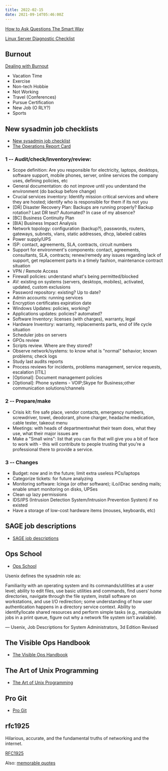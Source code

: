 ```yaml
---
title: 2022-02-15
date: 2021-09-14T05:46:00Z
---
```


[How to Ask Questions The Smart Way](http://catb.org/%7Eesr/faqs/smart-questions.html)

[Linux Server Diagnostic Checklist](https://www.reddit.com/r/sysadmin/wiki/linux/diag)

## Burnout

[Dealing with Burnout](https://www.reddit.com/r/sysadmin/wiki/burnout)

* Vacation Time
* Exercise
* Non-tech Hobbie
* Not Working
* Travel (Conferences)
* Pursue Certification
* New Job (O RLY?)
* Sports

## New sysadmin job checklists

* [New sysadmin job checklist](https://www.reddit.com/r/sysadmin/wiki/new_role_questons)
* [The Operations Report Card](https://www.opsreportcard.com/)

### 1 -- Audit/check/Inventory/review:

* Scope definition: Are you responsible for electricity, laptops, desktops, 
  software support, mobile phones, server, online services the company uses, 
  defining policies, etc
* General documentation: do not improve until you understand the environment (do 
  backup before change)
* Crucial services inventory: Identify mission critical services and where they 
  are hosted; identify who is responsible for them if its not you
* [DR] Disaster Recovery Plan: Backups are running properly? Backup rotation? 
  Last DR test? Automated? In case of my absence?
* [BC] Business Continuity Plan
* [BIA] Business Impact Analysis
* Network topology: configuration (backup?), passwords, routers, gateways, 
  subnets, vlans, static addresses, dhcp, labeled cables
* Power supply/UPS
* ISP: contact, agreements, SLA, contracts, circuit numbers
* Support for environment's components: contact, agreements, consultants, SLA, 
  contracts; renew/remedy any issues regarding lack of support, get replacement 
  parts in a timely fashion, maintenance contract situation
* VPN / Remote Access
* Firewall policies: understand what's being permitted/blocked
* AV: existing on systems (servers, desktops, mobiles), activated, updated, 
  custom exclusions
* Password repository: existing? Up to date?
* Admin accounts: running services
* Encryption certificates expiration date
* Windows Updates: policies, working?
* Applications updates: policies? automated?
* Software Inventory: licenses (with charges), warranty, legal
* Hardware Inventory: warranty, replacements parts, end of life cycle situation
* Scheduler jobs on servers
* GPOs review
* Scripts review. Where are they stored?
* Observe network/systems: to know what is "normal" behavior; known problems; 
  check logs
* Study last audits reports
* Process reviews for incidents, problems management, service requests, 
  escalation [ITIL]
* [Optional]: Document management policies
* [Optional]: Phone systems - VOIP;Skype for Business;other communication 
  solutions/channels

### 2 -- Prepare/make

* Crisis kit: fire safe place, vendor contacts, emergency numbers, screwdriver, 
  towel, deodorant, phone charger, headache medication, cable tester, takeout 
  menu
* Meetings: with heads of departmentswhat their team does, what they use, what 
  their major issues are
* Make a "Small wins": list that you can fix that will give you a bit of face to 
  work with - this will contribute to people trusting that you're a professional 
  there to provide a service.

### 3 -- Changes

* Budget: now and in the future; limit extra useless PCs/laptops
* Categorize tickets: for future analyzing
* Monitoring software: Icinga (or other software); iLo/iDrac sending mails; 
  enable smart monitoring on disks, UPSes
* Clean up lazy permissions
* IDS/IPS (Intrusion Detection System/Intrusion Prevention System) if no existed
* Have a storage of low-cost hardware items (mouses, keyboards, etc)

## SAGE job descriptions

* [SAGE job descriptions](https://web.archive.org/web/20020602114838id_/http://www.usenix.org/sage/jobs/jobs-descriptions.html)

## Ops School

* [Ops School](https://www.opsschool.org/)

Usenix defines the sysadmin role as:

Familiarity with an operating system and its commands/utilities at a user
level; ability to edit files, use basic utilities and commands, find users’
home directories, navigate through the file system, install software on
workstations, and use I/O redirection; some understanding of how user
authentication happens in a directory service context. Ability to
identify/locate shared resources and perform simple tasks (e.g., manipulate
jobs in a print queue, figure out why a network file system isn’t
available).

— Usenix, Job Descriptions for System Administrators, 3d Edition Revised

## The Visible Ops Handbook

* [The Visible Ops Handbook](https://itpi.org/the-visible-ops-book-series/visible-ops-handbook-review/)

## The Art of Unix Programming

* [The Art of Unix Programming](https://www.arp242.net/the-art-of-unix-programming/)

## Pro Git

* [Pro Git](https://git-scm.com/book/en/v2)

## rfc1925

Hilarious, accurate, and the fundamental truths of networking and the internet.

[RFC1925](https://www.ietf.org/rfc/rfc1925.txt)

Also: [memorable quotes](https://www.reddit.com/r/sysadmin/comments/6pqq0m/memorable_quotes/)
